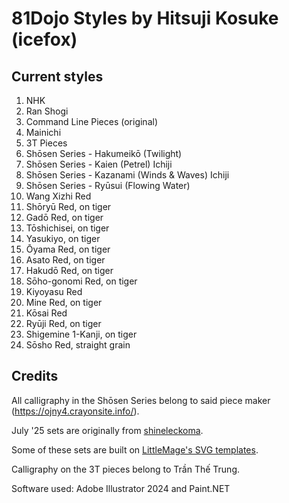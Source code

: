 # 81Dojo Styles by Hitsuji Kosuke (icefox)
## Current styles
1. NHK
2. Ran Shogi
3. Command Line Pieces (original)
4. Mainichi
5. 3T Pieces
6. Shōsen Series - Hakumeikō (Twilight)
7. Shōsen Series - Kaien (Petrel) Ichiji
8. Shōsen Series - Kazanami (Winds & Waves) Ichiji
9. Shōsen Series - Ryūsui (Flowing Water)
10. Wang Xizhi Red
11. Shōryū Red, on tiger
12. Gadō Red, on tiger
13. Tōshichisei, on tiger
14. Yasukiyo, on tiger
15. Ōyama Red, on tiger
16. Asato Red, on tiger
17. Hakudō Red, on tiger
18. Sōho-gonomi Red, on tiger
19. Kiyoyasu Red
20. Mine Red, on tiger
21. Kōsai Red
22. Ryūji Red, on tiger
23. Shigemine 1-Kanji, on tiger
24. Sōsho Red, straight grain
## Credits
All calligraphy in the Shōsen Series belong to said piece maker (https://ojny4.crayonsite.info/).

July '25 sets are originally from [shineleckoma](http://shineleckoma.web.fc2.com/).

Some of these sets are built on [LittleMage's SVG templates](https://github.com/Little-Mage/ShogiGUI-piece-sets/).

Calligraphy on the 3T pieces belong to Trần Thế Trung.

Software used: Adobe Illustrator 2024 and Paint.NET
